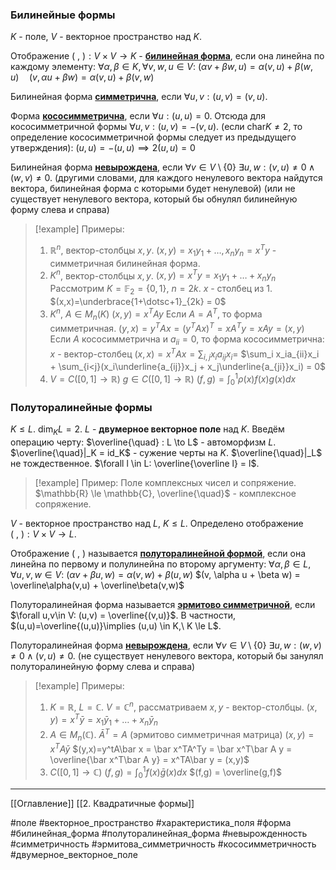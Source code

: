 ### Билинейные формы

$K$ - поле, $V$ - векторное пространство над $K$.

Отображение $(\ ,\ ): V \times V \to K$ - <ins>**билинейная форма**</ins>, если
она линейна по каждому элементу: $\forall \alpha, \beta \in K, \forall v,w,u \in V:$ 
$(\alpha v + \beta w, u) = \alpha(v,u) + \beta(w,u) \quad (v, \alpha u + \beta w) = \alpha(v,u)+\beta(v,w)$

Билинейная форма <ins>**симметрична**</ins>, если $\forall u,v: (u,v)=(v,u)$.

Форма <ins>**кососимметрична**</ins>, если $\forall u: (u,u)=0$.
Отсюда для кососимметричной формы $\forall u,v:(u,v)=-(v,u)$.
(если $\text{char} K\neq 2$, то  определение кососимметричной формы следует из предыдущего утверждения):
$(u,u)=-(u,u)\implies 2(u,u)=0$

Билинейная форма <ins>**невырождена**</ins>, если $\forall v \in V\setminus \{0\} \ \exists u,w: (v,u)\neq 0 \land (w,v) \neq 0$.
(другими словами, для каждого ненулевого вектора найдутся вектора, билинейная форма с которыми будет ненулевой)
(или не существует ненулевого вектора, который бы обнулял билинейную форму слева и справа)

>[!example] Примеры:
>1. $\mathbb{R}^n$, вектор-столбцы $x, y$.
>   $(x,y) = x_1y_1 + \dotsc, x_ny_n = x^Ty$ - симметричная билинейная форма.
>2. $K^n$, вектор-столбцы $x,y$.
>   $(x,y)=x^Ty=x_1y_1+\dotsc + x_ny_n$
>   Рассмотрим  $K = \mathbb{F}_2 = \{0,1\},\ n = 2k$.
>   $x$ - столбец из 1.
>   $(x,x)=\underbrace{1+\dotsc+1}_{2k} = 0$
> 3. $K^n, \ A \in M_n(K)$
>    $(x,y)=x^TAy$
>    Если $A = A^T$, то форма симметричная.
>    $(y,x) = y^TAx = (y^TAx)^T = xA^Ty = xAy=(x,y)$
>    Если $A$ кососимметрична и $a_{ii}=0$, то форма кососимметрична:
>    $x$ - вектор-столбец
>    $(x,x) = x^TAx = \sum_{i,j}x_ia_{ij}x_i =$ 
>    $\sum_i x_ia_{ii}x_i + \sum_{i<j}(x_i\underline{a_{ij}}x_j + x_j\underline{a_{ji}}x_i) = 0$
>  4. $V = C([0,1] \to \mathbb{R})$
>     $g \in C([0,1] \to \mathbb{R})$
>     $(f,g) = \int^1_0\rho(x)f(x)g(x)dx$

### Полуторалинейные формы

$K \le L$.
$\dim_K L = 2$. $L$ - **двумерное векторное поле** над $K$.
Введём операцию черту: $\overline{\quad} : L \to L$ - автоморфизм $L$.
$\overline{\quad}|_K = id_K$ - сужение черты на $K$.
$\overline{\quad}|_L$ не тождественное.
$\forall l \in L: \overline{\overline l} = l$.
>[!example] Пример:
> Поле комплексных чисел и сопряжение.
> $\mathbb{R} \le \mathbb{C}, \overline{\quad}$ - комплексное сопряжение.

$V$ - векторное пространство над $L,\ K \le L$.
Определено отображение $(\ ,\ ): V \times V \to L$.

Отображение $(\ ,\ )$ называется <ins>**полуторалинейной формой**</ins>, если она линейна по первому и полулинейна по второму аргументу:
$\forall \alpha, \beta \in L, \forall u,v,w \in V:$
$(\alpha v + \beta u, w) = \alpha(v,w) + \beta(u,w)$
$(v, \alpha u + \beta w) = \overline\alpha(v,u) + \overline\beta(v,w)$

Полуторалинейная форма называется <ins>**эрмитово симметричной**</ins>, если $\forall u,v\in V: (u,v) = \overline{(v,u)}$.
В частности, $(u,u)=\overline{(u,u)}\implies (u,u) \in K,\ K \le L$.

Полуторалинейная форма <ins>**невырождена**</ins>, если $\forall v \in V\setminus \{0\} \ \exists u,w: (w,v) \neq 0 \land (v,u)\neq 0$.
(не существует ненулевого вектора, который бы занулял полуторалинейную форму слева и справа)

>[!example] Примеры:
>1. $K = \mathbb{R},\ L = \mathbb{C}$. $V = \mathbb{C}^n$, рассматриваем $x,y$ - вектор-столбцы.
>   $(x,y) = x^T\bar y = x_1\bar y_1 + \dotsc + x_n \bar y_n$
> 2. $A \in M_n(\mathbb{C})$. $\bar A^T = A$ (эрмитово симметричная матрица)
>    $(x,y)=x^TA\bar y$
>    $(y,x)=y^tA\bar x = \bar x^TA^Ty = \bar x^T\bar A y = \overline{\bar x^T\bar A y} = x^TA\bar y = (x,y)$
>  3. $C([0,1] \to \mathbb{C})$
>     $(f,g) = \int^1_0 f(x)\bar g(x)dx$
>     $(f,g) = \overline(g,f)$

---
[[Оглавление]]
[[2. Квадратичные формы]]

#поле
#векторное_пространство
#характеристика_поля 
#форма
#билинейная_форма
#полуторалинейная_форма
#невырожденность
#симметричность
#эрмитова_симметричность
#кососимметричность
#двумерное_векторное_поле


